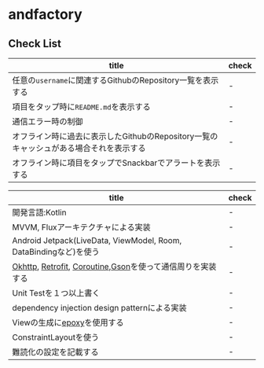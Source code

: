 # andfactory
## Check List

| title | check |
| --- | --- |
| 任意の`username`に関連するGithubのRepository一覧を表示する | - |
| 項目をタップ時に`README.md`を表示する | - |
| 通信エラー時の制御 | - |
| オフライン時に過去に表示したGithubのRepository一覧のキャッシュがある場合それを表示する | - |
| オフライン時に項目をタップでSnackbarでアラートを表示する | - |


| title | check |
| --- | --- |
| 開発言語:Kotlin | - |
| MVVM, Fluxアーキテクチャによる実装 | - |
| Android Jetpack(LiveData, ViewModel, Room, DataBindingなど)を使う | - |
| [Okhttp](https://square.github.io/okhttp/), [Retrofit](https://square.github.io/retrofit/), [Coroutine](https://github.com/Kotlin/kotlinx.coroutines),[Gson](https://github.com/google/gson)を使って通信周りを実装する | - |
| Unit Testを１つ以上書く | - |
| dependency injection design patternによる実装 | - |
| Viewの生成に[epoxy](https://github.com/airbnb/epoxy)を使用する | - |
| ConstraintLayoutを使う | - |
| 難読化の設定を記載する | - |
